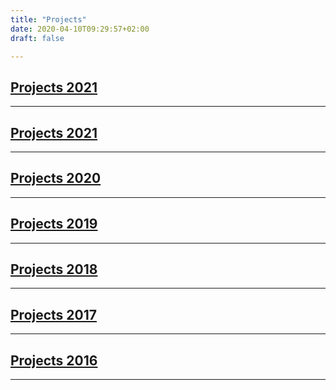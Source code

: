 ```yaml
---
title: "Projects"
date: 2020-04-10T09:29:57+02:00
draft: false

---
```

## [Projects 2021](https://jasmin-schaedler.com/2022)
-------------
## [Projects 2021](https://jasmin-schaedler.com/2021)
-------------
## [Projects 2020](https://jasmin-schaedler.com/2020)
-------------
## [Projects 2019](https://jasmin-schaedler.com/2019)
-------------
## [Projects 2018](https://jasmin-schaedler.com/2018)
-------------
## [Projects 2017](https://jasmin-schaedler.com/2017)
-------------
## [Projects 2016](https://jasmin-schaedler.com/2016)
-------------
